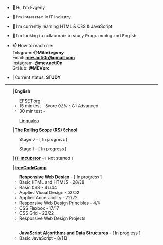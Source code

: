 - 👋 Hi, I’m Evgeny
- 👀 I’m interested in IT industry
- 🌱 I’m currently learning HTML & CSS & JavaScript
- 💞️ I’m looking to collaborate to study Programming and English
- 📫 How to reach me: 
<br>Telegram: <strong>@MitinEvgeny</strong>
<br>Email: <strong>mev.acti0n@gmail.com</strong>
<br>Instagram: <strong>@mev.acti0n</strong>
<br>GitHub: <strong>@MEVpro</strong>

- | Current status: <strong>STUDY</strong>
<hr>
<div>
    <ul><strong>| English</strong>
        <ul><a href="https://www.efset.org" target="_blank">EFSET.org</a>
            <li> 15 min test - Score 92% - C1 Advanced</li>
            <li> 30 min test - </li>
        </ul>
        <ul><a href="https://lingualeo.com" target="_blank">Lingualeo</a>
        </ul>
    </ul>
</div>

<div>
    <ul><strong>| <a href="https://rollingscopes.com" target="_blank">The Rolling Scope (RS) School</a></strong>
        <ul> Stage 0 - [ In progress ]</ul>
        <ul> Stage 1 - [ In progress ]</ul>
    </ul>
</div>

<div>
    <ul><strong>| <a href="https://it-incubator.by" target="_blank">IT-Incubator</a></strong> - [ Not started ]
    </ul>
</div>

<div>
    <ul><strong>| <a href="https://www.freecodecamp.org" target="_blank">freeCodeCamp</a></strong>
        <ul><b>Responsive Web Design</b> - [ In progress ]
            <li> Basic HTML and HTML5 - 28/28</li>
            <li> Basic CSS - 44/44</li>
            <li> Applied Visual Design - 52/52</li>
            <li> Applied Accessibility - 22/22</li>
            <li> Responsive Web Design Principles - 4/4</li>
            <li> CSS Flexbox - 17/17</li>
            <li> CSS Grid - 22/22</li>
            <li> Responsive Web Design Projects</li>
        </ul><br>
        <ul><b>JavaScript Algorithms and Data Structures</b> - [ In progress ]
            <li> Basic JavaScript - 8/113</li>
        </ul>
    </ul>
</div>
